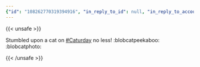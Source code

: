 ```yaml
---
{"id": "108262770319394916", "in_reply_to_id": null, "in_reply_to_account_id": null, "sensitive": false, "spoiler_text": "", "visibility": "public", "language": "en", "replies_count": 0, "reblogs_count": 0, "favourites_count": 4, "edited_at": null, "reblog": null, "application": {"name": "Tusky", "website": "https://tusky.app"}, "account": {"id": "108219415927856966", "username": "brozek", "acct": "brozek", "display_name": "Brandon Rozek", "url": "https://fosstodon.org/@brozek", "avatar": "https://cdn.fosstodon.org/accounts/avatars/108/219/415/927/856/966/original/bae9f46f23936e79.jpg", "avatar_static": "https://cdn.fosstodon.org/accounts/avatars/108/219/415/927/856/966/original/bae9f46f23936e79.jpg", "header": "https://fosstodon.org/headers/original/missing.png", "header_static": "https://fosstodon.org/headers/original/missing.png", "noindex": true, "roles": []}, "media_attachments": [{"id": "108262756289195647", "type": "image", "url": "https://cdn.fosstodon.org/media_attachments/files/108/262/756/289/195/647/original/3da351fc8b5fe444.jpg", "preview_url": "https://cdn.fosstodon.org/media_attachments/files/108/262/756/289/195/647/small/3da351fc8b5fe444.jpg", "remote_url": null, "preview_remote_url": null, "text_url": null, "meta": {"original": {"width": 1231, "height": 1683, "size": "1231x1683", "aspect": 0.7314319667260843}, "small": {"width": 342, "height": 468, "size": "342x468", "aspect": 0.7307692307692307}}, "description": "A fluffy cat sitting on a patch of grass looking away from the camera into the distance.", "blurhash": "U7D^bu-rplD~?IVbRR%M01I-RR%3r5xukiIn"}], "mentions": [], "tags": [{"name": "caturday", "url": "https://fosstodon.org/tags/caturday"}], "emojis": [{"shortcode": "blobcatpeekaboo", "url": "https://cdn.fosstodon.org/custom_emojis/images/000/215/057/original/b56d0b0907c4eb34.png", "static_url": "https://cdn.fosstodon.org/custom_emojis/images/000/215/057/static/b56d0b0907c4eb34.png", "visible_in_picker": true}, {"shortcode": "blobcatphoto", "url": "https://cdn.fosstodon.org/custom_emojis/images/000/215/008/original/6a15806603a8db9c.png", "static_url": "https://cdn.fosstodon.org/custom_emojis/images/000/215/008/static/6a15806603a8db9c.png", "visible_in_picker": true}], "card": null, "poll": null, "syndication": "https://fosstodon.org/@brozek/108262770319394916", "date": "2022-05-07T21:26:15.626Z"}
---
```

{{< unsafe >}}
<p>Stumbled upon a cat on <a href="https://fosstodon.org/tags/Caturday" class="mention hashtag" rel="tag">#<span>Caturday</span></a> no less! :blobcatpeekaboo:  :blobcatphoto:</p>
{{< /unsafe >}}
